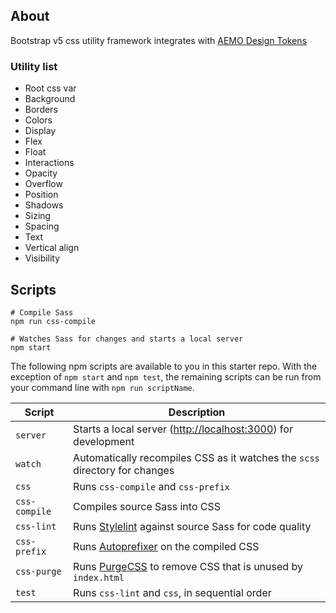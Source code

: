 ## About
Bootstrap v5 css utility framework integrates with [AEMO Design Tokens](https://github.com/danielwang/aemo-design-tokens)

### Utility list
- Root css var
- Background
- Borders
- Colors
- Display
- Flex
- Float
- Interactions
- Opacity
- Overflow
- Position
- Shadows
- Sizing
- Spacing
- Text
- Vertical align
- Visibility



## Scripts

```shell
# Compile Sass
npm run css-compile

# Watches Sass for changes and starts a local server
npm start
```

The following npm scripts are available to you in this starter repo. With the exception of `npm start` and `npm test`, the remaining scripts can be run from your command line with `npm run scriptName`.

| Script | Description |
| --- | --- |
| `server` | Starts a local server (<http://localhost:3000>) for development |
| `watch` | Automatically recompiles CSS as it watches the `scss` directory for changes |
| `css` | Runs `css-compile` and `css-prefix` |
| `css-compile` | Compiles source Sass into CSS |
| `css-lint` | Runs [Stylelint](https://stylelint.io) against source Sass for code quality |
| `css-prefix` | Runs [Autoprefixer](https://github.com/postcss/autoprefixer) on the compiled CSS |
| `css-purge` | Runs [PurgeCSS](https://purgecss.com) to remove CSS that is unused by `index.html` |
| `test` | Runs `css-lint` and `css`, in sequential order |

